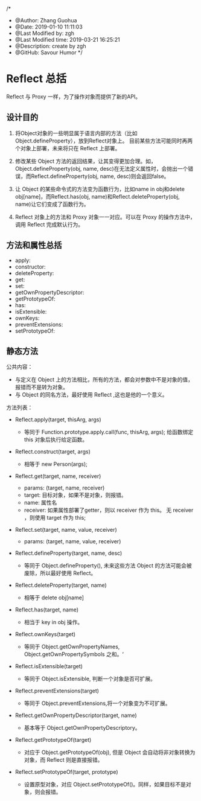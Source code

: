 /*
* @Author: Zhang Guohua
* @Date:   2019-01-10 11:11:03
* @Last Modified by:   zgh
* @Last Modified time: 2019-03-21 16:25:21
* @Description: create by zgh
* @GitHub: Savour Humor
*/
# Reflect 总括
Reflect 与 Proxy 一样，为了操作对象而提供了新的API。

## 设计目的
1. 将Object对象的一些明显属于语言内部的方法（比如Object.defineProperty），放到Reflect对象上。 目前某些方法可能同时再两个对象上部署，未来将只在 Reflect 上部署。

2. 修改某些 Object 方法的返回结果，让其变得更加合理。如，Object.defineProperty(obj, name, desc)在无法定义属性时，会抛出一个错误，而Reflect.defineProperty(obj, name, desc)则会返回false。

3. 让 Object 的某些命令式的方法变为函数行为，比如name in obj和delete obj[name]，而Reflect.has(obj, name)和Reflect.deleteProperty(obj, name)让它们变成了函数行为。

4. Reflect 对象上的方法和 Proxy 对象一一对应。可以在 Proxy 的操作方法中，调用 Reflect 完成默认行为。

## 方法和属性总括

- apply: 
- constructor:
- deleteProperty:
- get:
- set:
- getOwnPropertyDescriptor:
- getPrototypeOf:
- has:
- isExtensible:
- ownKeys:
- preventExtensions:
- setPrototypeOf:

## 静态方法
公共内容：
- 与定义在 Object 上的方法相比，所有的方法，都会对参数中不是对象的值，报错而不是转为对象。
- 与 Object 的同名方法，最好使用 Reflect ,这也是他的一个意义。

方法列表：
- Reflect.apply(target, thisArg, args)
    + 等同于 Function.prototype.apply.call(func, thisArg, args); 给函数绑定 this 对象后执行给定函数。

- Reflect.construct(target, args)
    + 相等于 new Person(args);

- Reflect.get(target, name, receiver)
    + params: (target, name, receiver)
    + target: 目标对象，如果不是对象，则报错。
    + name: 属性名
    + receiver: 如果属性部署了getter，则以 receiver 作为 this。 无 receiver ，则使用 target 作为 this;

- Reflect.set(target, name, value, receiver)
    + params: (target, name, value, receiver)
    
- Reflect.defineProperty(target, name, desc)
    + 等同于 Object.defineProperty(), 未来这些方法 Object 的方法可能会被废除，所以最好使用 Reflect。
    
- Reflect.deleteProperty(target, name)
    + 相等于 delete obj[name]

- Reflect.has(target, name)
    + 相当于 key in obj 操作。

- Reflect.ownKeys(target)
    + 等同于 Object.getOwnPropertyNames, Object.getOwnPropertySymbols 之和。‘
    
- Reflect.isExtensible(target)
    + 等同于 Object.isExtensible, 判断一个对象是否可扩展。
    
- Reflect.preventExtensions(target)
    + 等同于 Object.preventExtensions,将一个对象变为不可扩展。
    
- Reflect.getOwnPropertyDescriptor(target, name)
    + 基本等于 Object.getOwnPropertyDescriptory。
    
- Reflect.getPrototypeOf(target)
    + 对应于 Object.getPrototypeOf(obj), 但是 Object 会自动将非对象转换为对象，而 Reflect 则是直接报错。

- Reflect.setPrototypeOf(target, prototype)
    + 设置原型对象，对应 Object.setPrototypeOf()。同样，如果目标不是对象，则会报错。
